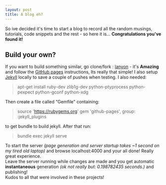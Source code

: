 ```yaml
---
layout: post
title: A blog eh?
---
```


So ive decided it's time to start a blog to record all the random musings, tutorials, code snippets and the rest - so here it is... **Congratulations you've found it!**

## Build your own?

If you want to build something similar, go clone/fork : [lanyon](https://github.com/poole/lanyon) - it's **Amazing** and follow the [GitHub pages](https://pages.github.com/) instructions, Its really that simple!
I also setup [Jekyll](http://jekyllrb.com/) locally to save a couple of pushes when testing.
I also needed:
> apt-get install ruby-dev zlib1g-dev python-ptyprocess python-pexpect python-gconf python-xdg

Then create a file called "Gemfile" containing:
> source 'https://rubygems.org'
gem 'github-pages', group: :jekyll_plugins

to get bundle to build jekyll. After that run:
> bundle exec jekyll serve

To start the server <em>(page generation and server startup takes ~1 second on my tired old laptop) </em> and browse localhost:4000 and your all done! Really great experience.  
Leave the server running while changes are made and you get automatic **instantaneous** generation <em> (ok not really but: 0.198782435 seconds.) </em> and publishing!  
Kudos to all that were involved in these projects!

